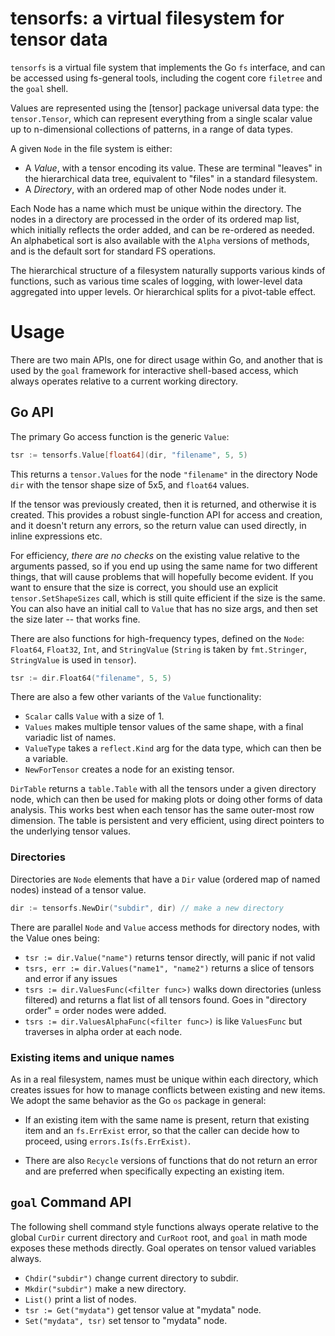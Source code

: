 # tensorfs: a virtual filesystem for tensor data

`tensorfs` is a virtual file system that implements the Go `fs` interface, and can be accessed using fs-general tools, including the cogent core `filetree` and the `goal` shell.

Values are represented using the [tensor] package universal data type: the `tensor.Tensor`, which can represent everything from a single scalar value up to n-dimensional collections of patterns, in a range of data types.

A given `Node` in the file system is either:
* A _Value_, with a tensor encoding its value. These are terminal "leaves" in the hierarchical data tree, equivalent to "files" in a standard filesystem.
* A _Directory_, with an ordered map of other Node nodes under it.

Each Node has a name which must be unique within the directory. The nodes in a directory are processed in the order of its ordered map list, which initially reflects the order added, and can be re-ordered as needed. An alphabetical sort is also available with the `Alpha` versions of methods, and is the default sort for standard FS operations.

The hierarchical structure of a filesystem naturally supports various kinds of functions, such as various time scales of logging, with lower-level data aggregated into upper levels.  Or hierarchical splits for a pivot-table effect.

# Usage

There are two main APIs, one for direct usage within Go, and another that is used by the `goal` framework for interactive shell-based access, which always operates relative to a current working directory.

## Go API

The primary Go access function is the generic `Value`:

```Go
tsr := tensorfs.Value[float64](dir, "filename", 5, 5)
```

This returns a `tensor.Values` for the node `"filename"` in the directory Node `dir` with the tensor shape size of 5x5, and `float64` values.

If the tensor was previously created, then it is returned, and otherwise it is created.  This provides a robust single-function API for access and creation, and it doesn't return any errors, so the return value can used directly, in inline expressions etc.

For efficiency, _there are no checks_ on the existing value relative to the arguments passed, so if you end up using the same name for two different things, that will cause problems that will hopefully become evident. If you want to ensure that the size is correct, you should use an explicit `tensor.SetShapeSizes` call, which is still quite efficient if the size is the same. You can also have an initial call to `Value` that has no size args, and then set the size later -- that works fine.

There are also functions for high-frequency types, defined on the `Node`: `Float64`, `Float32`, `Int`, and `StringValue` (`String` is taken by `fmt.Stringer`, `StringValue` is used in `tensor`).

```Go
tsr := dir.Float64("filename", 5, 5)
```

There are also a few other variants of the `Value` functionality:
* `Scalar` calls `Value` with a size of 1.
* `Values` makes multiple tensor values of the same shape, with a final variadic list of names.
* `ValueType` takes a `reflect.Kind` arg for the data type, which can then be a variable.
* `NewForTensor` creates a node for an existing tensor.

`DirTable` returns a `table.Table` with all the tensors under a given directory node, which can then be used for making plots or doing other forms of data analysis. This works best when each tensor has the same outer-most row dimension. The table is persistent and very efficient, using direct pointers to the underlying tensor values.

### Directories

Directories are `Node` elements that have a `Dir` value (ordered map of named nodes) instead of a tensor value.

```Go
dir := tensorfs.NewDir("subdir", dir) // make a new directory
```

There are parallel `Node` and `Value` access methods for directory nodes, with the Value ones being:

* `tsr := dir.Value("name")` returns tensor directly, will panic if not valid
* `tsrs, err := dir.Values("name1", "name2")` returns a slice of tensors and error if any issues
* `tsrs := dir.ValuesFunc(<filter func>)` walks down directories (unless filtered) and returns a flat list of all tensors found. Goes in "directory order" = order nodes were added.
* `tsrs := dir.ValuesAlphaFunc(<filter func>)` is like `ValuesFunc` but traverses in alpha order at each node.

### Existing items and unique names

As in a real filesystem, names must be unique within each directory, which creates issues for how to manage conflicts between existing and new items. We adopt the same behavior as the Go `os` package in general:

* If an existing item with the same name is present, return that existing item and an `fs.ErrExist` error, so that the caller can decide how to proceed, using `errors.Is(fs.ErrExist)`.

* There are also `Recycle` versions of functions that do not return an error and are preferred when specifically expecting an existing item.

## `goal` Command API

The following shell command style functions always operate relative to the global `CurDir` current directory and `CurRoot` root, and `goal` in math mode exposes these methods directly. Goal operates on tensor valued variables always.

* `Chdir("subdir")` change current directory to subdir.
* `Mkdir("subdir")` make a new directory.
* `List()` print a list of nodes.
* `tsr := Get("mydata")` get tensor value at "mydata" node.
* `Set("mydata", tsr)` set tensor to "mydata" node.


